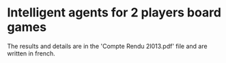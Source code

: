 # Intelligent agents for 2 players board games

The results and details are in the 'Compte Rendu 2I013.pdf' file and are written in french. 

